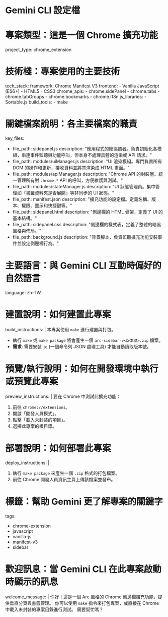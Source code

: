 # Gemini CLI 設定檔

# 專案類型：這是一個 Chrome 擴充功能
project_type: chrome_extension

# 技術棧：專案使用的主要技術
tech_stack:
  framework: Chrome Manifest V3
  frontend:
    - Vanilla JavaScript (ES6+)
    - HTML5
    - CSS3
  chrome_apis:
    - chrome.sidePanel
    - chrome.tabs
    - chrome.tabGroups
    - chrome.bookmarks
    - chrome.i18n
  js_libraries:
    - Sortable.js
  build_tools:
    - make

# 關鍵檔案說明：各主要檔案的職責
key_files:
  - file_path: sidepanel.js
    description: "應用程式的總協調者。負責初始化各模組，串連事件監聽與功能呼叫，但本身不處理具體的渲染或 API 請求。"
  - file_path: modules/uiManager.js
    description: "UI 渲染模組。專門負責所有 DOM 的操作和更新，接收資料並將其渲染成 HTML 畫面。"
  - file_path: modules/apiManager.js
    description: "Chrome API 的封裝層。統一管理所有對 `chrome.*` API 的呼叫，方便維護與測試。"
  - file_path: modules/stateManager.js
    description: "UI 狀態管理員。集中管理如『書籤資料夾是否展開』等非同步的 UI 狀態。"
  - file_path: manifest.json
    description: "擴充功能的設定檔。定義名稱、版本、權限、圖示和快捷鍵等。"
  - file_path: sidepanel.html
    description: "側邊欄的 HTML 骨架，定義了 UI 的基本結構。"
  - file_path: sidepanel.css
    description: "側邊欄的樣式表，定義了整體的暗黑風格與佈局。"
  - file_path: background.js
    description: "背景腳本，負責監聽擴充功能安裝事件並設定側邊欄行為。"

# 主要語言：與 Gemini CLI 互動時偏好的自然語言
language: zh-TW

# 建置說明：如何建置此專案
build_instructions: |
  本專案使用 `make` 進行建置與打包。
  - 執行 `make` 或 `make package` 將會產生一個 `arc-sidebar-v<版本號>.zip` 檔案。
  - **需求**: 需要安裝 `jq` (一個命令列 JSON 處理工具) 才能自動讀取版本號。

# 預覽/執行說明：如何在開發環境中執行或預覽此專案
preview_instructions: |
  要在 Chrome 中測試此擴充功能：
  1. 前往 `chrome://extensions`。
  2. 開啟「開發人員模式」。
  3. 點擊「載入未封裝的項目」。
  4. 選擇此專案的根目錄。

# 部署說明：如何部署此專案
deploy_instructions: |
  1. 執行 `make package` 來產生一個 `.zip` 格式的打包檔案。
  2. 前往 Chrome 開發人員資訊主頁上傳該檔案並發布。

# 標籤：幫助 Gemini 更了解專案的關鍵字
tags:
  - chrome-extension
  - javascript
  - vanilla-js
  - manifest-v3
  - sidebar

# 歡迎訊息：當 Gemini CLI 在此專案啟動時顯示的訊息
welcome_message: |
  你好！這是一個 Arc 風格的 Chrome 側邊欄擴充功能，提供垂直分頁與書籤管理。
  你可以使用 `make` 指令來打包專案，或直接在 Chrome 中載入未封裝的專案目錄進行測試。
  需要幫忙嗎？